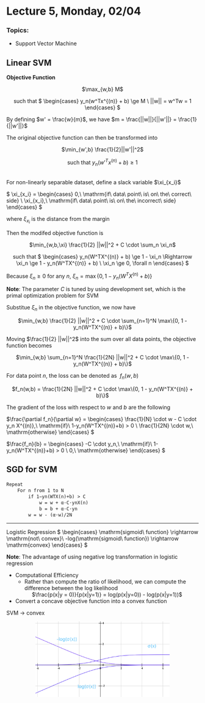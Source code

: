 # Lecture 5, Monday, 02/04

### Topics: 
- Support Vector Machine

## Linear SVM

**Objective Function**

<center>
$\max_{w,b} M$ 

such that
$
\begin{cases}
y_n(w^Tx^{(n)} + b) \ge M \\
||w|| = w^Tw = 1
\end{cases}
$
</center>

By defining $w' = \frac{w}{m}$, we have $m = \frac{||w||}{||w'||} = \frac{1}{||w'||}$

The original objective function can then be transformed into

<center>
$\min_{w',b} \frac{1}{2}||w'||^2$

such that $y_n({w'}^T x^{(n)}+b) \ge 1$
</center>

<br>
For non-linearly separable dataset, define a slack variable $\xi_{x_i}$

$
\xi_{x_i} =
\begin{cases}
0,\ \mathrm{if\ data\ point\ is\ on\ the\ correct\ side} \\
\xi_{x_i},\ \mathrm{if\ data\ point\ is\ on\ the\ incorrect\ side}
\end{cases}
$

where $\xi_{x_i}$ is the distance from the margin

Then the modifed objective function is

<center>
$\min_{w,b,\xi} \frac{1}{2} ||w||^2 + C \cdot \sum_n \xi_n$ 

such that 
$
\begin{cases}
y_n(W^TX^{(n)} + b) \ge 1 - \xi_n \Rightarrow \xi_n \ge 1 - y_n(W^TX^{(n)} + b) \\
\xi_n \ge 0, \forall n 
\end{cases}
$
</center>

Because $\xi_n \ge 0$ for any $n$, $\xi_n = \max\{0, 1 - y_n(W^TX^{(n)} + b)\}$ 

**Note**: The parameter $C$ is tuned by using development set, which is the primal optimization problem for SVM

Substitue $\xi_n$ in the objective function, we now have

<center>
$\min_{w,b} \frac{1}{2} ||w||^2 + C \cdot \sum_{n=1}^N \max\{0, 1 - y_n(W^TX^{(n)} + b)\}$
</center>

Moving $\frac{1}{2} ||w||^2$ into the sum over all data points, the objective function becomes

<center>
$\min_{w,b} \sum_{n=1}^N  \frac{1}{2N} ||w||^2 + C \cdot \max\{0, 1 - y_n(W^TX^{(n)} + b)\}$
</center>

For data point $n$, the loss can be denoted as $\ f_n(w,b)$

<center>
$f_n(w,b) = \frac{1}{2N} ||w||^2 + C \cdot  \max\{0, 1 - y_n(W^TX^{(n)} + b)\}$
</center>

The gradient of the loss with respect to $w$ and $b$ are the following

$\frac{\partial f_n}{\partial w} = 
\begin{cases}
\frac{1}{N} \cdot w - C \cdot y_n X^{(n)},\ \mathrm{if}\ 1-y_n(W^TX^{(n)}+b) > 0 \\
\frac{1}{2N} \cdot w,\ \mathrm{otherwise}
\end{cases}
$

$\frac{f_n}{b} =
\begin{cases}
-C \cdot y_n,\ \mathrm{if}\ 1-y_n(W^TX^{(n)}+b) > 0 \\
0,\ \mathrm{otherwise}
\end{cases}
$


## SGD for SVM

```
Repeat
	For n from 1 to N
		if 1−yn(WTX(n)+b) > C
			w = w + α⋅C⋅ynX(n)
			b = b + α⋅C⋅yn
		w = w - (α⋅w)/2N
```

---

Logistic Regression 
$
\begin{cases}
\mathrm{sigmoid\ function} \rightarrow \mathrm{not\ convex}\\
-log(\mathrm{sigmoid\ function}) \rightarrow \mathrm{convex}
\end{cases}
$

**Note**: The advantage of using negative log transformation in logistic regression

- Computational Efficiency
	- Rather than compute the ratio of likelihood, we can compute the difference between the log likelihood 
	<center>
	$\frac{p(x|y = 0)}{p(x|y=1)} = log(p(x|y=0)) - log(p(x|y=1))$
	</center>
- Convert a concave objective function into a convex function

SVM $\rightarrow$ convex

<center>
<img src="graphs/log-sigmoid.png" style="max-width:70%">
</center>